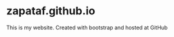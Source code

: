 zapataf.github.io
=================

This is my website. Created with bootstrap and hosted at GitHub

